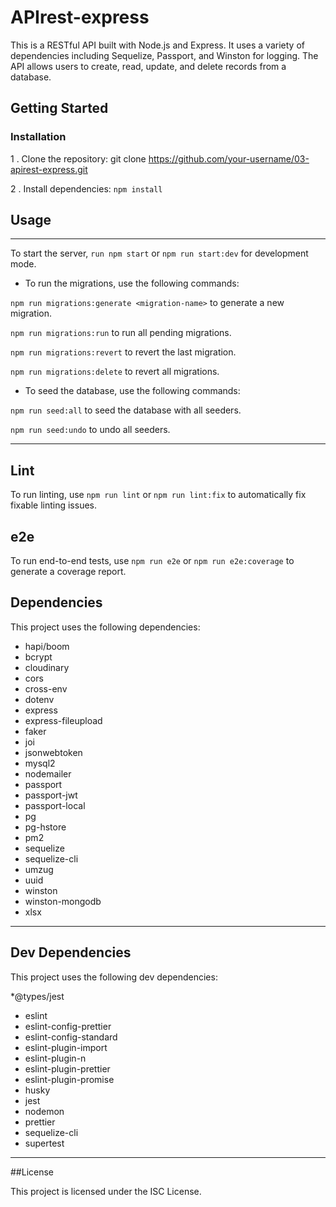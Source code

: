 # APIrest-express

This is a RESTful API built with Node.js and Express. It uses a variety of dependencies including Sequelize, Passport, and Winston for logging. The API allows users to create, read, update, and delete records from a database.

## Getting Started


### Installation
1 . Clone the repository: git clone https://github.com/your-username/03-apirest-express.git

2 . Install dependencies: `npm install`

## Usage
---------------------------------------

To start the server, `run npm start` or `npm run start:dev` for development mode.


* To run the migrations, use the following commands:

`npm run migrations:generate <migration-name>` to generate a new migration.

`npm run migrations:run` to run all pending migrations.

`npm run migrations:revert` to revert the last migration.

`npm run migrations:delete` to revert all migrations.


* To seed the database, use the following commands:

`npm run seed:all` to seed the database with all seeders.

`npm run seed:undo` to undo all seeders.

---------------------------------------
## Lint

To run linting, use `npm run lint` or `npm run lint:fix` to automatically fix fixable linting issues.


## e2e
To run end-to-end tests, use `npm run e2e` or `npm run e2e:coverage` to generate a coverage report.

## Dependencies

This project uses the following dependencies:

* hapi/boom
* bcrypt
* cloudinary
* cors
* cross-env
* dotenv
* express
* express-fileupload
* faker
* joi
* jsonwebtoken
* mysql2
* nodemailer
* passport
* passport-jwt
* passport-local
* pg
* pg-hstore
* pm2
* sequelize
* sequelize-cli
* umzug
* uuid
* winston
* winston-mongodb
* xlsx

---------------------------------------


## Dev Dependencies

This project uses the following dev dependencies:

*@types/jest
* eslint
* eslint-config-prettier
* eslint-config-standard
* eslint-plugin-import
* eslint-plugin-n
* eslint-plugin-prettier
* eslint-plugin-promise
* husky
* jest
* nodemon
* prettier
* sequelize-cli
* supertest

--------------------------------------------------

##License


This project is licensed under the ISC License.

